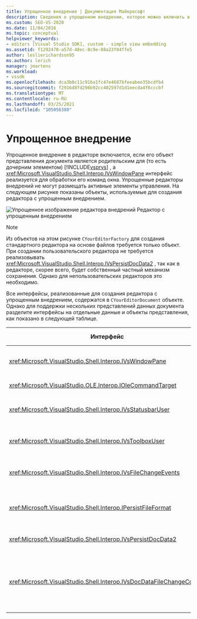 ```yaml
---
title: Упрощенное внедрение | Документация Майкрософт
description: Сведения о упрощенном внедрении, которое можно включить в редакторе, если его объект представления документа является дочерним по отношению к Visual Studio.
ms.custom: SEO-VS-2020
ms.date: 11/04/2016
ms.topic: conceptual
helpviewer_keywords:
- editors [Visual Studio SDK], custom - simple view embedding
ms.assetid: f1292478-a57d-48ec-8c9e-88a23f04ffe5
author: leslierichardson95
ms.author: lerich
manager: jmartens
ms.workload:
- vssdk
ms.openlocfilehash: dca3b0c11c916a1fc47e4687bfeeabee35bcdfb4
ms.sourcegitcommit: f2916d8fd296b92cc402597d1d1eecda4f6cccbf
ms.translationtype: MT
ms.contentlocale: ru-RU
ms.lasthandoff: 03/25/2021
ms.locfileid: "105056380"
---
```

# <a name="simplified-embedding"></a>Упрощенное внедрение
Упрощенное внедрение в редакторе включается, если его объект представления документа является родительским для (то есть дочерним элементом) [!INCLUDE[vsprvs](../code-quality/includes/vsprvs_md.md)] , а <xref:Microsoft.VisualStudio.Shell.Interop.IVsWindowPane> интерфейс реализуется для обработки его команд окна. Упрощенные редакторы внедрений не могут размещать активные элементы управления. На следующем рисунке показаны объекты, используемые для создания редактора с упрощенным внедрением.

 ![Упрощенное изображение редактора внедрений](../extensibility/media/vssimplifiedembeddingeditor.gif "вссимплифиедембеддинжедитор") Редактор с упрощенным внедрением

> [!NOTE]
> Из объектов на этом рисунке `CYourEditorFactory` для создания стандартного редактора на основе файлов требуется только объект. При создании пользовательского редактора не требуется реализовывать <xref:Microsoft.VisualStudio.Shell.Interop.IVsPersistDocData2> , так как в редакторе, скорее всего, будет собственный частный механизм сохранения. Однако для непользовательских редакторов это необходимо.

 Все интерфейсы, реализованные для создания редактора с упрощенным внедрением, содержатся в `CYourEditorDocument` объекте. Однако для поддержки нескольких представлений данных документа разделите интерфейсы на отдельные данные и объекты представления, как показано в следующей таблице.

|Интерфейс|Расположение интерфейса|Использование|
|---------------|---------------------------|---------|
|<xref:Microsoft.VisualStudio.Shell.Interop.IVsWindowPane>|Представление|Обеспечивает подключение к родительскому окну.|
|<xref:Microsoft.VisualStudio.OLE.Interop.IOleCommandTarget>|Представление|Обрабатывает команды.|
|<xref:Microsoft.VisualStudio.Shell.Interop.IVsStatusbarUser>|Представление|Обеспечивает обновление строки состояния.|
|<xref:Microsoft.VisualStudio.Shell.Interop.IVsToolboxUser>|Представление|Включает элементы **панели элементов** .|
|<xref:Microsoft.VisualStudio.Shell.Interop.IVsFileChangeEvents>|Данные|Отправляет уведомления при изменении файла.|
|<xref:Microsoft.VisualStudio.Shell.Interop.IPersistFileFormat>|Данные|Включает функцию "Сохранить как" для типа файлов.|
|<xref:Microsoft.VisualStudio.Shell.Interop.IVsPersistDocData2>|Данные|Обеспечивает сохраняемость документа.|
|<xref:Microsoft.VisualStudio.Shell.Interop.IVsDocDataFileChangeControl>|Данные|Позволяет подавлять события изменения файлов, такие как запуск повторной загрузки.|
